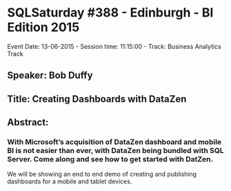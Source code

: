 # SQLSaturday #388 - Edinburgh - BI Edition 2015
Event Date: 13-06-2015 - Session time: 11:15:00 - Track: Business Analytics Track
## Speaker: Bob Duffy
## Title: Creating Dashboards with DataZen
## Abstract:
### With Microsoft’s acquisition of DataZen dashboard and mobile BI is not easier than ever, with DataZen being bundled with SQL Server. Come along and see how to get started with DatZen.
We will be showing an end to end demo of creating and publishing dashboards for a mobile and tablet devices.
